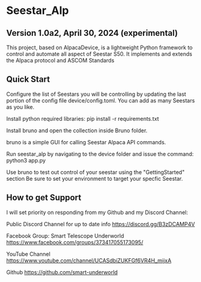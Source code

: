 # Seestar_Alp

## Version 1.0a2, April 30, 2024 (experimental)

This project, based on AlpacaDevice, is a lightweight Python framework to control and automate all aspect of Seestar S50.
It implements and extends the Alpaca protocol and ASCOM Standards

## Quick Start

Configure the list of Seestars you will be controlling by updating the last portion of the config file device/config.toml.
You can add as many Seestars as you like.

Install python required libraries:
pip install -r requirements.txt

Install bruno and open the collection inside Bruno folder.

bruno is a simple GUI for calling Seestar Alpaca API commands.

Run seestar_alp by navigating to the device folder and issue the command:
python3 app.py

Use bruno to test out control of your seestar using the "GettingStarted" section
Be sure to set your environment to target your specfic Seestar.


## How to get Support

I will set priority on responding from my Github and my Discord Channel:

Public Discord Channel for up to date info
https://discord.gg/B3zDCAMP4V

Facebook Group: Smart Telescope Underworld
https://www.facebook.com/groups/373417055173095/

YouTube Channel
https://www.youtube.com/channel/UCASdbiZUKFGf6VR4H_mijxA

Github
https://github.com/smart-underworld

